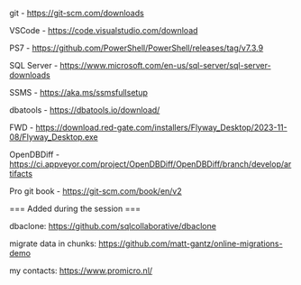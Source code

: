 git - https://git-scm.com/downloads

VSCode - https://code.visualstudio.com/download

PS7 - https://github.com/PowerShell/PowerShell/releases/tag/v7.3.9

SQL Server -  https://www.microsoft.com/en-us/sql-server/sql-server-downloads

SSMS - https://aka.ms/ssmsfullsetup 

dbatools - https://dbatools.io/download/

FWD - https://download.red-gate.com/installers/Flyway_Desktop/2023-11-08/Flyway_Desktop.exe

OpenDBDiff - https://ci.appveyor.com/project/OpenDBDiff/OpenDBDiff/branch/develop/artifacts

Pro git book - https://git-scm.com/book/en/v2

=== Added during the session ===

dbaclone: https://github.com/sqlcollaborative/dbaclone

migrate data in chunks: https://github.com/matt-gantz/online-migrations-demo

my contacts: https://www.promicro.nl/
